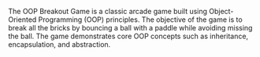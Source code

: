 The OOP Breakout Game is a classic arcade game built using Object-Oriented Programming (OOP) principles. The objective of the game is to break all the bricks by bouncing a ball with a paddle while avoiding missing the ball. The game demonstrates core OOP concepts such as inheritance, encapsulation, and abstraction.
